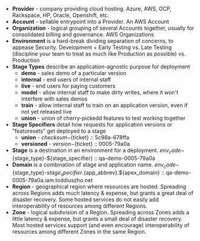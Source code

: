 * **Provider** - company providing cloud hosting. Azure, AWS, GCP, Rackspace, HP, Oracle, Openshift, etc.
* **Account** - sellable entrypoint into a Provider. An AWS Account
* **Organization** - logical grouping of several Accounts together, usually for consolidated billing and governance. AWS Organizations
* **Environment** is a hard-break dividing separation of concerns, to appease Security. Development + Early Testing vs. Late Testing (discipline your team to treat as much like Production as possible) vs. Production
* **Stage Types** describe an application-agnostic purpose for deployment
  * **demo** - sales demo of a particular version
  * **internal** - end users of internal staff
  * **live** - end users for paying customers
  * **model** - allow internal staff to make dirty writes, where it won't interfere with sales demos
  * **train** - allow internal staff to train on an application version, even if not yet released live
  * **union** - union of cherry-pickedd features to test working together
* **Stage Specifiers** detail how requests for application versions or "featuresets" get deployed to a stage
  * **union** - ${checksum}-${ticket} :: 5c98a-678ffa
  * **versioned** - ${version}-${ticket} :: 0005-79a0a
* **Stage** is a destination in an environment for a deployment. ${env_code}-${stage_type}-${stage_specifier} :: qa-demo-0005-79a0a
* **Domain** is a combination of stage and application name. ${env_code}-${stage_type}-${stage_specifier}.${app_abbrev}.${apex_domain} :: qa-demo-0005-79a0a.iam.toddiuszho.net
* **Region** - geographical region where resources are hosted. Spreading across Regions adds much latency & expense, but grants a great deal of disaster recovery. Some hosted services do not easily add interoperability of resources among different Regions.
* **Zone** - logical subdivision of a Region. Spreading across Zones adds a little latency & expense, but grants a small deal of disaster recovery. Most hosted services support (and even encourage) interoperability of resources among different Zones in the same Region.
